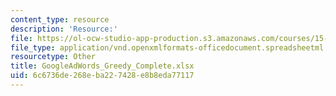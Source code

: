 ```yaml
---
content_type: resource
description: 'Resource:'
file: https://ol-ocw-studio-app-production.s3.amazonaws.com/courses/15-071-the-analytics-edge-spring-2017/6c6736de268eba227428e8b8eda77117_GoogleAdWords_Greedy_Complete.xlsx
file_type: application/vnd.openxmlformats-officedocument.spreadsheetml.sheet
resourcetype: Other
title: GoogleAdWords_Greedy_Complete.xlsx
uid: 6c6736de-268e-ba22-7428-e8b8eda77117
---
```

